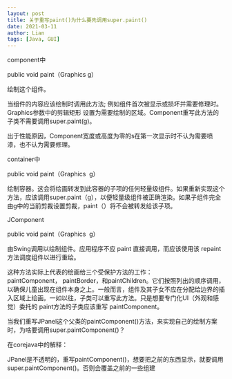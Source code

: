 ```yaml
---
layout: post
title: 关于重写paint()为什么要先调用super.paint()
date: 2021-03-11
author: Lian
tags: [Java, GUI]
---
```


<!-- more -->

component中

public void paint（Graphics g）

绘制这个组件。

当组件的内容应该绘制时调用此方法; 例如组件首次被显示或损坏并需要修理时。Graphics参数中的剪辑矩形 设置为需要绘制的区域。Component重写此方法的子类不需要调用super.paint(g)。

出于性能原因，Component宽度或高度为零的s在第一次显示时不认为需要喷漆，也不认为需要修理。

container中

public void paint（Graphics  g）

绘制容器。这会将绘画转发到此容器的子项的任何轻量级组件。如果重新实现这个方法，应该调用super.paint（g），以便轻量级组件被正确渲染。如果子组件完全由g中的当前剪裁设置剪裁，paint（）将不会被转发给该子项。

JComponent

public void paint（Graphics  g）

由Swing调用以绘制组件。应用程序不应 paint 直接调用，而应该使用该 repaint 方法调度组件以进行重绘。

这种方法实际上代表的绘画给三个受保护方法的工作：paintComponent， paintBorder，和paintChildren。它们按照列出的顺序调用，以确保儿童出现在组件本身之上。一般而言，组件及其子女不应在分配给边界的插入区域上绘画。一如以往，子类可以重写此方法。只是想要专门化UI（外观和感觉）委托的 paint方法的子类应该重写 paintComponent。

当我们重写JPanel这个父类的paintComponent()方法，来实现自己的绘制方案时，为啥要调用super.paintComponent()？

在corejava中的解释：

JPanel是不透明的，重写paintComponent()，想要把之前的东西显示，就要调用super.paintComponent()。否则会覆盖之前的一些组建
